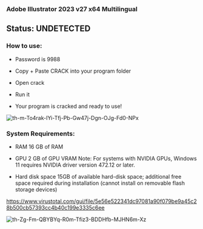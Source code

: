 ### Adobe Illustrator 2023 v27 x64 Multilingual

## Status: UNDETECTED

### How to use:

- Password is 9988

- Copy + Paste CRACK into your program folder

- Open crack

- Run it

- Your program is cracked and ready to use!

![th-m-To4rak-IYi-Tfj-Pb-Gw47j-Dgn-OJg-Fd0-NPx](https://user-images.githubusercontent.com/116568424/197661843-1535848a-de6d-4b7c-96ff-feeaeaeca1fd.png)

### System Requirements:

- RAM	16 GB of RAM

- GPU	2 GB of GPU VRAM Note: For systems with NVIDIA GPUs, Windows 11 requires NVIDIA driver version 472.12 or later.

- Hard disk space	15GB of available hard-disk space; additional free space required during installation (cannot install on removable flash storage devices)

https://www.virustotal.com/gui/file/5e56e522341dc97081a90f079be9a45c28b500cb57393cc4b40c199e3335c6ee

![th-Zg-Fm-QBYBYq-R0m-Tfiz3-BDDHfb-MJHN6m-Xz](https://user-images.githubusercontent.com/116568424/197661863-76fc7ef4-9a3b-4af7-99e7-e7bc3c0b615c.png)
